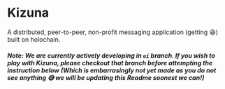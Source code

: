 # Kizuna

<!-- [![hc-institute-japan](https://circleci.com/gh/hc-institute-japan/Kizuna.svg?style=svg)](https://circleci.com/gh/hc-institute-japan/Kizuna) -->

A distributed, peer-to-peer, non-profit messaging application (getting 😆) built on holochain.

##### Note: We are currently actively developing in `ui` branch. If you wish to play with Kizuna, please checkout that branch before attempting the instruction below (Which is embarrasingly not yet made as you do not see anything 😅 we will be updating this Readme soonest we can!)
